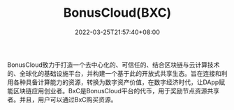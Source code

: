 ﻿---
weight: 
title: "BonusCloud(BXC)"
description: "BonusCloud致力于打造一个去中心化的、可信任的、结合区块链与云计算技术的、全球化的基础设施平台，并构建一个基于此的开放式共享生态"
date: 2022-03-25T21:57:40+08:00
lastmod: 2022-03-25T16:45:40+08:00
draft: false
authors: ["Metabd"]
featuredImage: "bonuscloudbxc.webp"
link: ""
tags: ["数字代币","BonusCloud(BXC)"]
categories: ["navigation"]
navigation: ["数字代币"]
lightgallery: true
toc: true
pinned: false
recommend: false
recommend1: false
---
BonusCloud致力于打造一个去中心化的、可信任的、结合区块链与云计算技术的、全球化的基础设施平台，并构建一个基于此的开放式共享生态。旨在连接和利用各种具备计算能力的资源，转换为数字资产价值，在数字经济时代，让DApp赋能区块链应用创业者。BxC是BonusCloud平台的代币，用于奖励节点资源共享者。并且，用户可以通过BxC购买资源。

